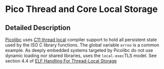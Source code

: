 # Pico Thread and Core Local Storage
## Detailed Description
[Picolibc](https://github.com/picolibc/picolibc) uses [C11 thread local](https://en.wikipedia.org/wiki/Thread-local_storage) compiler support to hold all persistent state used by the ISO C library functions.  The global variable `errno` is a common example. As deeply embedded systems targeted by Picolibc do not use dynamic loading nor shared libraries,  uses the `local-exec`TLS model. See section 4.4 of [ELF Handling For Thread-Local Storage](https://www.akkadia.org/drepper/tls.pdf)
<!--stackedit_data:
eyJoaXN0b3J5IjpbNjk3ODM0MzIwLC0xMDUzNDYxMTYzLDEzMD
A5MTI0MzksLTgzNjQyMDI3NSwtOTMyNjYxODAyLC0xNzYwNTEz
NTk4LDc4NzM2ODUxOF19
-->